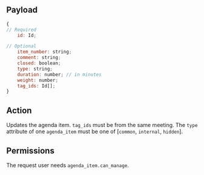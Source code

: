 ## Payload
```js
{
// Required
    id: Id;

// Optional
    item_number: string;
    comment: string;
    closed: boolean;
    type: string;
    duration: number; // in minutes
    weight: number;
    tag_ids: Id[];
}
```

## Action
Updates the agenda item. `tag_ids` must be from the same meeting.
The `type` attribute of one `agenda_item` must be one of [`common`, `internal`, `hidden`].

## Permissions
The request user needs `agenda_item.can_manage`.

